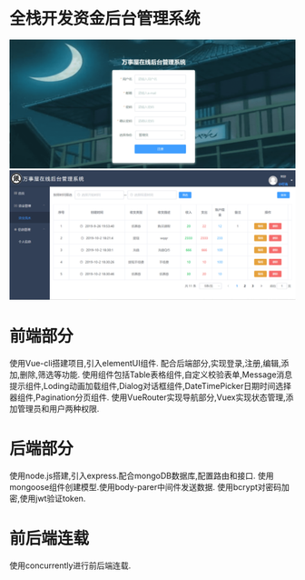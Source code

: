 # 全栈开发资金后台管理系统
 ![image](https://github.com/zaxtseng/node-vue-fund/blob/master/client/screenshots/1.png)
 ![image](https://github.com/zaxtseng/node-vue-fund/blob/master/client/screenshots/2.png)
# 前端部分

使用Vue-cli搭建项目,引入elementUI组件.
配合后端部分,实现登录,注册,编辑,添加,删除,筛选等功能.
使用组件包括Table表格组件,自定义校验表单,Message消息提示组件,Loding动画加载组件,Dialog对话框组件,DateTimePicker日期时间选择器组件,Pagination分页组件.
使用VueRouter实现导航部分,Vuex实现状态管理,添加管理员和用户两种权限.
# 后端部分
使用node.js搭建,引入express.配合mongoDB数据库,配置路由和接口.
使用mongoose组件创建模型.使用body-parer中间件发送数据.
使用bcrypt对密码加密,使用jwt验证token.

# 前后端连载
使用concurrently进行前后端连载.
